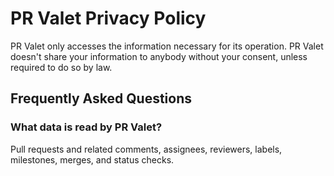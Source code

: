 # PR Valet Privacy Policy

PR Valet only accesses the information necessary for its operation. PR Valet
doesn't share your information to anybody without your consent, unless required
to do so by law.

## Frequently Asked Questions

### What data is read by PR Valet?

Pull requests and related comments, assignees, reviewers, labels, milestones,
merges, and status checks.
